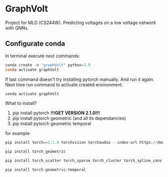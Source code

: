 # GraphVolt
Project for MLG (CS244W). Predicting voltages on a low voltage network with GNNs.

## Configurate conda
In terminal execute next commands:
```powershell
conda create -n "graphVolt" python=3.9
conda activate graphVolt
```
If last command doesn't try installing pytorch manually. And run it again.
Next time run command to activate created environment:
```powershell
conda activate graphVolt
```
What to install?

1. pip install pytorch **!!!GET VERSION 2.1.0!!!**
2. pip install pytorch geometric (and all its dependancies)
3. pip install pytorch geometric temporal 

for example 

```powershell
pip install torch==2.1.0 torchvision torchaudio --index-url https://download.pytorch.org/whl/cu121

pip install torch_geometric

pip install torch_scatter torch_sparse torch_cluster torch_spline_conv -f https://data.pyg.org/whl/torch-2.1.0+cu121.html

pip install torch-geometric-temporal
```